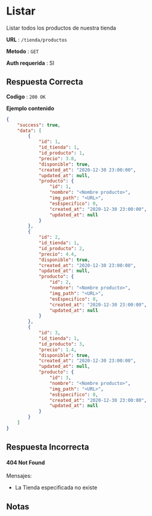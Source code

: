 # Listar

Listar todos los productos de nuestra tienda

**URL** : `/tienda/productos`

**Metodo** : `GET`

**Auth requerida** : SI

## Respuesta Correcta

**Codigo** : `200 OK`

**Ejemplo contenido**

```json
{
    "success": true,
    "data": [
        {
            "id": 1,
            "id_tienda": 1,
            "id_producto": 1,
            "precio": 3.8,
            "disponible": true,
            "created_at": "2020-12-30 23:00:00",
            "updated_at": null,
            "producto": {
                "id": 1,
                "nombre": "<Nombre producto>",
                "img_path": "<URL>",
                "esEspecifico": 0,
                "created_at": "2020-12-30 23:00:00",
                "updated_at": null
            }
        },
        {
            "id": 2,
            "id_tienda": 1,
            "id_producto": 2,
            "precio": 4.4,
            "disponible": true,
            "created_at": "2020-12-30 23:00:00",
            "updated_at": null,
            "producto": {
                "id": 2,
                "nombre": "<Nombre producto>",
                "img_path": "<URL>",
                "esEspecifico": 0,
                "created_at": "2020-12-30 23:00:00",
                "updated_at": null
            }
        },
        {
            "id": 3,
            "id_tienda": 1,
            "id_producto": 3,
            "precio": 1.4,
            "disponible": true,
            "created_at": "2020-12-30 23:00:00",
            "updated_at": null,
            "producto": {
                "id": 3,
                "nombre": "<Nombre producto>",
                "img_path": "<URL>",
                "esEspecifico": 0,
                "created_at": "2020-12-30 23:00:00",
                "updated_at": null
            }
        }
    ]
}
```

## Respuesta Incorrecta

#### 404 Not Found
Mensajes:
* La Tienda especificada no existe

## Notas
